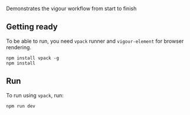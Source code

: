 Demonstrates the vigour workflow from start to finish

## Getting ready
To be able to run, you need `vpack` runner and `vigour-element` for browser rendering.
```shell
npm install vpack -g
npm install
```

## Run
To run using `vpack`, run:
```shell
npm run dev
```